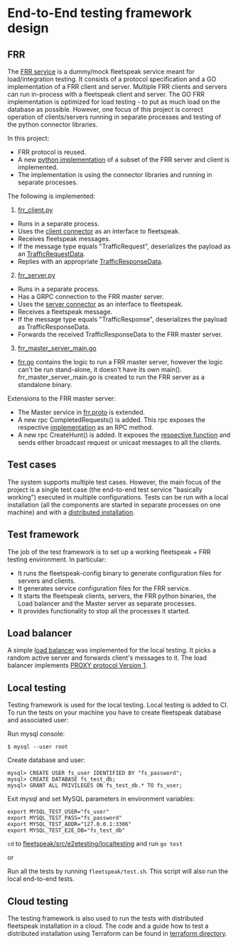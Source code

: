 # End-to-End testing framework design
## FRR
The [FRR service](https://github.com/google/fleetspeak/blob/master/fleetspeak/src/inttesting/frr/proto/fleetspeak_frr/frr.proto) is a dummy/mock fleetspeak service meant for load/integration testing. It consists of a protocol specification and a GO implementation of a FRR client and server. Multiple FRR clients and servers can run in-process with a fleetspeak client and server.
The GO FRR implementation is optimized for load testing - to put as much load on the database as possible. However, one focus of this project is correct operation of clients/servers running in separate processes and testing of the python connector libraries.

In this project:
- FRR protocol is reused.
- A new [python implementation](https://github.com/google/fleetspeak/tree/master/frr_python) of a subset of the FRR server and client is implemented.
- The implementation is using the connector libraries and running in separate processes.

The following is implemented:
1. [frr_client.py](https://github.com/google/fleetspeak/blob/master/frr_python/frr_client.py)
- Runs in a separate process.
- Uses the [client connector](https://github.com/google/fleetspeak/tree/master/fleetspeak_python/fleetspeak/client_connector) as an interface to fleetspeak.
- Receives fleetspeak messages.
- If the message type equals "TrafficRequest", deserializes the payload as an [TrafficRequestData](https://github.com/google/fleetspeak/blob/690991be00993813230a8f6c3aad703b21dfb0c5/fleetspeak/src/inttesting/frr/proto/fleetspeak_frr/frr.proto#L15).
- Replies with an appropriate [TrafficResponseData](https://github.com/google/fleetspeak/blob/690991be00993813230a8f6c3aad703b21dfb0c5/fleetspeak/src/inttesting/frr/proto/fleetspeak_frr/frr.proto#L36).

2. [frr_server.py](https://github.com/google/fleetspeak/blob/master/frr_python/frr_server.py)
- Runs in a separate process.
- Has a GRPC connection to the FRR master server.
- Uses the [server connector](https://github.com/google/fleetspeak/tree/master/fleetspeak_python/fleetspeak/server_connector) as an interface to fleetspeak.
- Receives a fleetspeak message.
- If the message type equals "TrafficResponse", deserializes the payload as TrafficResponseData.
- Forwards the received TrafficResponseData to the FRR master server.

3. [frr_master_server_main.go](https://github.com/google/fleetspeak/blob/master/fleetspeak/src/e2etesting/frr-master-server-main/frr_master_server_main.go)
- [frr.go](https://github.com/google/fleetspeak/blob/master/fleetspeak/src/inttesting/frr/frr.go) contains the logic to run a FRR master server, however the logic can't be run stand-alone, it doesn't have its own main().
frr_master_server_main.go is created to run the FRR server as a standalone binary.

Extensions to the FRR master server:
- The Master service in [frr.proto](https://github.com/google/fleetspeak/blob/master/fleetspeak/src/inttesting/frr/proto/fleetspeak_frr/frr.proto) is extended.
- A new rpc CompletedRequests() is added. This rpc exposes the respective [implementation](https://github.com/google/fleetspeak/blob/690991be00993813230a8f6c3aad703b21dfb0c5/fleetspeak/src/inttesting/frr/frr.go#L454) as an RPC method.
- A new rpc CreateHunt() is added. It exposes the [respective function](https://github.com/google/fleetspeak/blob/690991be00993813230a8f6c3aad703b21dfb0c5/fleetspeak/src/inttesting/frr/frr.go#L542) and sends either broadcast request or unicast messages to all the clients.

## Test cases
The system supports multiple test cases. However, the main focus of the project is a single test case (the end-to-end test service "basically working") executed in multiple configurations.
Tests can be run with a local installation (all the components are started in separate processes on one machine) and with a [distributed installation](https://github.com/google/fleetspeak/tree/master/terraform).

## Test framework
The job of the test framework is to set up a working fleetspeak + FRR testing environment. In particular:
- It runs the fleetspeak-config binary to generate configuration files for servers and clients.
- It generates service configuration files for the FRR service.
- It starts the fleetspeak clients, servers, the FRR python binaries, the Load balancer and the Master server as separate processes.
- It provides functionality to stop all the processes it started.

## Load balancer
A simple [load balancer](https://github.com/google/fleetspeak/blob/master/fleetspeak/src/e2etesting/balancer/balancer.go) was implemented for the local testing.
It picks a random active server and forwards client's messages to it. The load balancer implements [PROXY protocol Version 1](https://www.haproxy.org/download/1.8/doc/proxy-protocol.txt).

## Local testing
Testing framework is used for the local testing. Local testing is added to CI.
To run the tests on your machine you have to create fleetspeak database and associated user:

Run mysql console:
```
$ mysql --user root
```
Create database and user:
```
mysql> CREATE USER fs_user IDENTIFIED BY "fs_password";
mysql> CREATE DATABASE fs_test_db;
mysql> GRANT ALL PRIVILEGES ON fs_test_db.* TO fs_user;
```
Exit mysql and set MySQL parameters in environment variables:
```
export MYSQL_TEST_USER="fs_user"
export MYSQL_TEST_PASS="fs_password"
export MYSQL_TEST_ADDR="127.0.0.1:3306"
export MYSQL_TEST_E2E_DB="fs_test_db"
```
`cd` to [fleetspeak/src/e2etesting/localtesting](https://github.com/google/fleetspeak/tree/master/fleetspeak/src/e2etesting/localtesting) and run `go test`

or

Run all the tests by running `fleetspeak/test.sh`. This script will also run the local end-to-end tests.

## Cloud testing
The testing framework is also used to run the tests with distributed fleetspeak installation in a cloud. 
The code and a guide how to test a distributed installation using Terraform can be found in [terraform directory](https://github.com/google/fleetspeak/tree/master/terraform).
